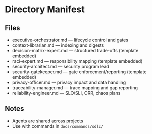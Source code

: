 # Directory Manifest

## Files
- executive-orchestrator.md — lifecycle control and gates
- context-librarian.md — indexing and digests
- decision-matrix-expert.md — structured trade-offs (template embedded)
- raci-expert.md — responsibility mapping (template embedded)
- security-architect.md — security program lead
- security-gatekeeper.md — gate enforcement/reporting (template embedded)
- privacy-officer.md — privacy impact and data handling
- traceability-manager.md — trace mapping and gap reporting
- reliability-engineer.md — SLO/SLI, ORR, chaos plans

## Notes
- Agents are shared across projects
- Use with commands in `docs/commands/sdlc/`

